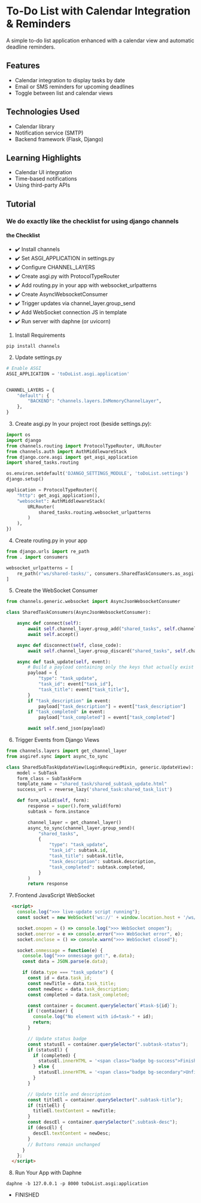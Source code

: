 # To-Do List with Calendar Integration & Reminders

A simple to-do list application enhanced with a calendar view and automatic deadline reminders.

## Features

- Calendar integration to display tasks by date
- Email or SMS reminders for upcoming deadlines
- Toggle between list and calendar views

## Technologies Used

- Calendar library
- Notification service (SMTP)
- Backend framework (Flask, Django)

## Learning Highlights

- Calendar UI integration
- Time-based notifications
- Using third-party APIs

## Tutorial

### We do exactly like the checklist for using django channels
#### the Checklist
- ✔️	Install channels
- ✔️	Set ASGI_APPLICATION in settings.py
- ✔️	Configure CHANNEL_LAYERS
- ✔️	Create asgi.py with ProtocolTypeRouter
- ✔️	Add routing.py in your app with websocket_urlpatterns
- ✔️	Create AsyncWebsocketConsumer
- ✔️	Trigger updates via channel_layer.group_send
- ✔️	Add WebSocket connection JS in template
- ✔️	Run server with daphne (or uvicorn)


1. Install Requirements
```shell
pip install channels
```

2. Update settings.py
```python
# Enable ASGI
ASGI_APPLICATION = 'toDoList.asgi.application'


CHANNEL_LAYERS = {
    "default": {
        "BACKEND": "channels.layers.InMemoryChannelLayer",
    },
}
```

3. Create asgi.py In your project root (beside settings.py):
```python
import os
import django
from channels.routing import ProtocolTypeRouter, URLRouter
from channels.auth import AuthMiddlewareStack
from django.core.asgi import get_asgi_application
import shared_tasks.routing

os.environ.setdefault('DJANGO_SETTINGS_MODULE', 'toDoList.settings')
django.setup()

application = ProtocolTypeRouter({
    "http": get_asgi_application(),
    "websocket": AuthMiddlewareStack(
        URLRouter(
            shared_tasks.routing.websocket_urlpatterns
        )
    ),
})
```

4. Create routing.py in your app
```python
from django.urls import re_path
from . import consumers

websocket_urlpatterns = [
    re_path(r'ws/shared-tasks/', consumers.SharedTaskConsumers.as_asgi()),
]
```

5. Create the WebSocket Consumer
```python
from channels.generic.websocket import AsyncJsonWebsocketConsumer

class SharedTaskConsumers(AsyncJsonWebsocketConsumer):

    async def connect(self):
        await self.channel_layer.group_add("shared_tasks", self.channel_name)
        await self.accept()

    async def disconnect(self, close_code):
        await self.channel_layer.group_discard("shared_tasks", self.channel_name)

    async def task_update(self, event):
        # Build a payload containing only the keys that actually exist
        payload = {
            "type": "task_update",
            "task_id": event["task_id"],
            "task_title": event["task_title"],
        }
        if "task_description" in event:
            payload["task_description"] = event["task_description"]
        if "task_completed" in event:
            payload["task_completed"] = event["task_completed"]

        await self.send_json(payload)
```

6. Trigger Events from Django Views
```python
from channels.layers import get_channel_layer
from asgiref.sync import async_to_sync

class SharedSubTaskUpdateView(LoginRequiredMixin, generic.UpdateView):
    model = SubTask
    form_class = SubTaskForm
    template_name = "shared_task/shared_subtask_update.html"
    success_url = reverse_lazy('shared_task:shared_task_list')

    def form_valid(self, form):
        response = super().form_valid(form)
        subtask = form.instance

        channel_layer = get_channel_layer()
        async_to_sync(channel_layer.group_send)(
            "shared_tasks",
            {
                "type": "task_update",
                "task_id": subtask.id,
                "task_title": subtask.title,
                "task_description": subtask.description,
                "task_completed": subtask.completed,
            }
        )
        return response
```

7. Frontend JavaScript WebSocket
```html
  <script>
    console.log(">>> live-update script running");
    const socket = new WebSocket('ws://' + window.location.host + '/ws/shared-tasks/');

    socket.onopen = () => console.log(">>> WebSocket onopen");
    socket.onerror = e => console.error(">>> WebSocket error", e);
    socket.onclose = () => console.warn(">>> WebSocket closed");

    socket.onmessage = function(e) {
      console.log(">>> onmessage got:", e.data);
      const data = JSON.parse(e.data);

      if (data.type === "task_update") {
        const id = data.task_id;
        const newTitle = data.task_title;
        const newDesc = data.task_description;
        const completed = data.task_completed;

        const container = document.querySelector(`#task-${id}`);
        if (!container) {
          console.log("No element with id=task-" + id);
          return;
        }

        // Update status badge
        const statusEl = container.querySelector(".subtask-status");
        if (statusEl) {
          if (completed) {
            statusEl.innerHTML = '<span class="badge bg-success">Finished</span>';
          } else {
            statusEl.innerHTML = '<span class="badge bg-secondary">Unfinished</span>';
          }
        }

        // Update title and description
        const titleEl = container.querySelector(".subtask-title");
        if (titleEl) {
          titleEl.textContent = newTitle;
        }
        const descEl = container.querySelector(".subtask-desc");
        if (descEl) {
          descEl.textContent = newDesc;
        }
        // Buttons remain unchanged
      }
    };
  </script>
```

8. Run Your App with Daphne
```shell
daphne -b 127.0.0.1 -p 8000 toDoList.asgi:application
```

- FINISHED